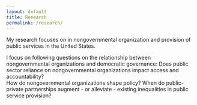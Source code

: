 ```yaml
---
layout: default
title: Research
permalink: /research/
---
```


My research focuses on in nongovernmental organization and provision of public services in the United States. 

I focus on following questions on the relationship between nongovernmental organizations and democratic governance: 
 Does public sector reliance on nongovernmental organizations impact access and accountability?  
 How do nongovernmental organizations shape policy? 
 When do public-private partnerships augment - or alleviate - existing inequalities in public service provision?


